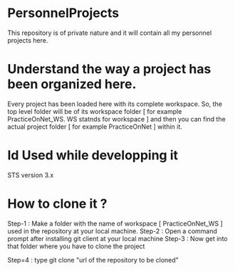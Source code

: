 # PersonnelProjects
This repository is of private nature and it will contain all my personnel projects here.

#  Understand the way a project has been organized here. 
Every project has been loaded here with its complete workspace. So, the top level folder will be of its workspace folder [ for example PracticeOnNet_WS. WS statnds for workspace ]  and then you can find the actual project folder [ for example PracticeOnNet ] within it.

# Id Used while developping it
STS version 3.x
# How to clone it ?

Step-1 : Make a folder with the name of workspace [ PracticeOnNet_WS ] used in the repository at your local machine.
Step-2 : Open a command prompt after installing git client at your local machine
Step-3 : Now get into that folder where you have to clone the project

Step=4 : type git clone "url of the repository to be cloned"


